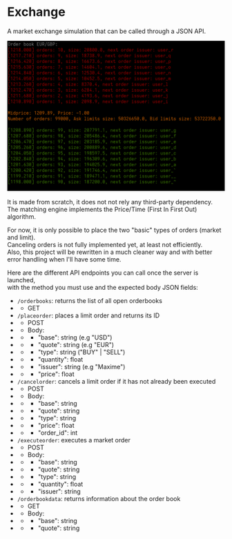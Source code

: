 # Exchange
A market exchange simulation that can be called through a JSON API.

<img src="sc.png" alt="Screenshot" width="800" height="">


It is made from scratch, it does not not rely any third-party dependency. \
The matching engine implements the Price/Time (First In First Out) algorithm. 

For now, it is only possible to place the two "basic" types of orders (market and limit).\
Canceling orders is not fully implemented yet, at least not efficiently.\
Also, this project will be rewritten in a much cleaner way and with better error handling when I'll have some time.

Here are the different API endpoints you can call once the server is launched,\
with the method you must use and the expected body JSON fields:

- `/orderbooks`: returns the list of all open orderbooks
- - GET
- `/placeorder`: places a limit order and returns its ID
- - POST
- - Body:
- - - "base": string (e.g "USD")
- - - "quote": string (e.g "EUR")
- - - "type": string ("BUY" | "SELL")
- - - "quantity": float
- - - "issuer": string (e.g "Maxime")
- - - "price": float 
- `/cancelorder`: cancels a limit order if it has not already been executed
- - POST
- - Body:
- - - "base": string 
- - - "quote": string
- - - "type": string
- - - "price": float 
- - - "order_id": int
- `/executeorder`: executes a market order
- - POST
- - Body:
- - - "base": string
- - - "quote": string 
- - - "type": string 
- - - "quantity": float
- - - "issuer": string
- `/orderbookdata`: returns information about the order book
- - GET
- - Body:
- - - "base": string
- - - "quote": string 

